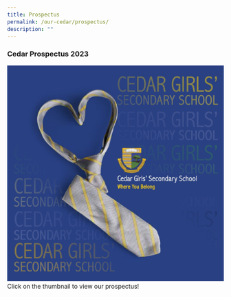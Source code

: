 ```yaml
---
title: Prospectus
permalink: /our-cedar/prospectus/
description: ""
---
```

### Cedar Prospectus 2023
<a href="/files/Prospectus/cgssProspectus2023.pdf"><img src="/images/prospectus.png"></a>
Click on the thumbnail to view our prospectus!
